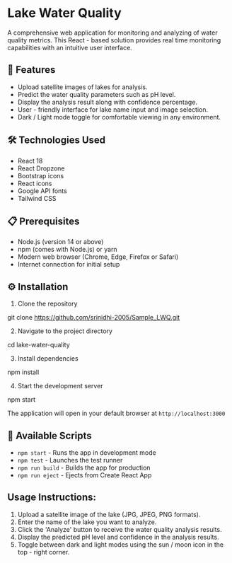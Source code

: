 # Lake Water Quality

A comprehensive web application for monitoring and analyzing of water quality metrics. This React - based solution provides real time monitoring capabilities with an intuitive user interface.

## 🚀 Features

- Upload satellite images of lakes for analysis.
- Predict the water quality parameters such as pH level.
- Display the analysis result along with confidence percentage.
- User - friendly interface for lake name input and image selection.
- Dark / Light mode toggle for comfortable viewing in any environment.

## 🛠️ Technologies Used

- React 18
- React Dropzone
- Bootstrap icons
- React icons
- Google API fonts
- Tailwind CSS

## 📋 Prerequisites

- Node.js (version 14 or above)
- npm (comes with Node.js) or yarn
- Modern web browser (Chrome, Edge, Firefox or Safari)
- Internet connection for initial setup

## ⚙️ Installation

1. Clone the repository

git clone https://github.com/srinidhi-2005/Sample_LWQ.git

2. Navigate to the project directory

cd lake-water-quality

3. Install dependencies

npm install

4. Start the development server

npm start

The application will open in your default browser at `http://localhost:3000`

## 🔧 Available Scripts

- `npm start` - Runs the app in development mode
- `npm test` - Launches the test runner
- `npm run build` - Builds the app for production
- `npm run eject` - Ejects from Create React App

## Usage Instructions:

1. Upload a satellite image of the lake (JPG, JPEG, PNG formats).
2. Enter the name of the lake you want to analyze.
3. Click the 'Analyze' button to receive the water quality analysis results.
4. Display the predicted pH level and confidence in the analysis results.
5. Toggle between dark and light modes using the sun / moon icon in the top - right corner.
